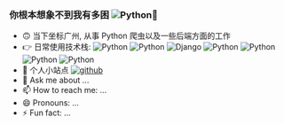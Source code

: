 ### 你根本想象不到我有多困 ![Python](https://img.shields.io/badge/桐哥-2021-blue)👋


- 🙃 当下坐标广州, 从事 Python 爬虫以及一些后端方面的工作
- 👉 日常使用技术栈:  ![Python](https://img.shields.io/badge/Python-3.8-blue) ![Python](https://img.shields.io/badge/Vue-3.0-green) ![Django](https://img.shields.io/badge/Django-3.0-brightgreen) ![Python](https://img.shields.io/badge/FastApi-blue) ![Python](https://img.shields.io/badge/Mysql-5.7-blue) ![Python](https://img.shields.io/badge/Docker-black) ![Python](https://img.shields.io/badge/Scrapy-green)
- 🤔 个人小站点 [![github](个人小站点)](https://159.75.96.72/)
- 💬 Ask me about ...
- 📫 How to reach me: ...
- 😄 Pronouns: ...
- ⚡ Fun fact: ...

